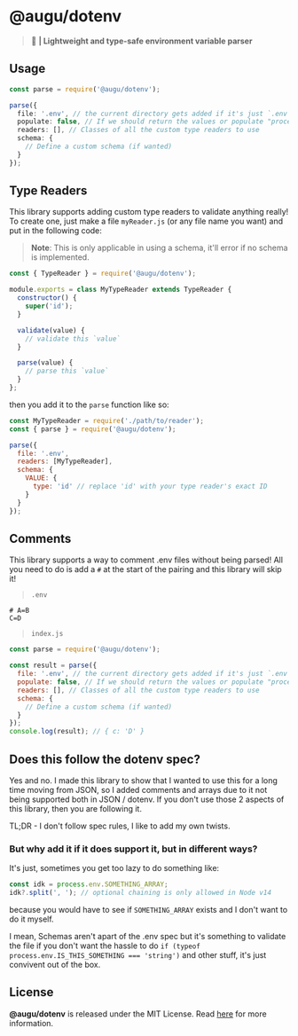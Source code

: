 # @augu/dotenv
> :rose: **| Lightweight and type-safe environment variable parser**

## Usage
```ts
const parse = require('@augu/dotenv');

parse({
  file: '.env', // the current directory gets added if it's just `.env`
  populate: false, // If we should return the values or populate "process.env"
  readers: [], // Classes of all the custom type readers to use
  schema: {
    // Define a custom schema (if wanted)
  }
});
```

## Type Readers
This library supports adding custom type readers to validate anything really! To create one, just make a file `myReader.js` (or any file name you want) and put in the following code:

> **Note**: This is only applicable in using a schema, it'll error if no schema is implemented.

```js
const { TypeReader } = require('@augu/dotenv');

module.exports = class MyTypeReader extends TypeReader {
  constructor() {
    super('id');
  }

  validate(value) {
    // validate this `value`
  }

  parse(value) {
    // parse this `value`
  }
};
```

then you add it to the `parse` function like so:

```js
const MyTypeReader = require('./path/to/reader');
const { parse } = require('@augu/dotenv');

parse({
  file: '.env',
  readers: [MyTypeReader],
  schema: {
    VALUE: {
      type: 'id' // replace 'id' with your type reader's exact ID
    }
  }
});
```

## Comments
This library supports a way to comment .env files without being parsed! All you need to do is add a `#` at the start of the pairing and this library will skip it!

> `.env`
```env
# A=B
C=D
```

> `index.js`
```js
const parse = require('@augu/dotenv');

const result = parse({
  file: '.env', // the current directory gets added if it's just `.env`
  populate: false, // If we should return the values or populate "process.env"
  readers: [], // Classes of all the custom type readers to use
  schema: {
    // Define a custom schema (if wanted)
  }
});
console.log(result); // { c: 'D' }
```

## Does this follow the dotenv spec?
Yes and no. I made this library to show that I wanted to use this for a long time moving from JSON, so I added comments and arrays due to it not being supported both in JSON / dotenv. If you don't use those 2 aspects of this library, then you are following it.

TL;DR - I don't follow spec rules, I like to add my own twists.

### But why add it if it does support it, but in different ways?
It's just, sometimes you get too lazy to do something like:

```js
const idk = process.env.SOMETHING_ARRAY;
idk?.split(', '); // optional chaining is only allowed in Node v14
```

because you would have to see if `SOMETHING_ARRAY` exists and I don't want to do it myself.

I mean, Schemas aren't apart of the .env spec but it's something to validate the file if you don't want the hassle to do `if (typeof process.env.IS_THIS_SOMETHING === 'string')` and other stuff, it's just convivent out of the box.

## License
**@augu/dotenv** is released under the MIT License. Read [here](/LICENSE) for more information.